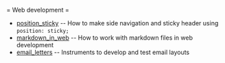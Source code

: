 = Web development =

  * [position_sticky](position_sticky) -- How to make side navigation and sticky header using `position: sticky;`
  * [markdown_in_web](markdown_in_web) -- How to work with markdown files in web development
  * [email_letters](email_letters) -- Instruments to develop and test email layouts

